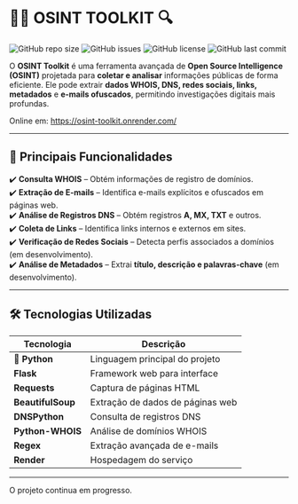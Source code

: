 # 🕵️‍♂️ OSINT TOOLKIT 🔍

![GitHub repo size](https://img.shields.io/github/repo-size/escariao/osint-toolkit)
![GitHub issues](https://img.shields.io/github/issues/escariao/osint-toolkit)
![GitHub license](https://img.shields.io/github/license/escariao/osint-toolkit)
![GitHub last commit](https://img.shields.io/github/last-commit/escariao/osint-toolkit)

O **OSINT Toolkit** é uma ferramenta avançada de **Open Source Intelligence (OSINT)** projetada para **coletar e analisar** informações públicas de forma eficiente. Ele pode extrair **dados WHOIS, DNS, redes sociais, links, metadados** e **e-mails ofuscados**, permitindo investigações digitais mais profundas.

Online em: https://osint-toolkit.onrender.com/

---

## 🚀 **Principais Funcionalidades**
✔️ **Consulta WHOIS** – Obtém informações de registro de domínios.  
✔️ **Extração de E-mails** – Identifica e-mails explícitos e ofuscados em páginas web.  
✔️ **Análise de Registros DNS** – Obtém registros **A, MX, TXT** e outros.  
✔️ **Coleta de Links** – Identifica links internos e externos em sites.  
✔️ **Verificação de Redes Sociais** – Detecta perfis associados a domínios (em desenvolvimento).  
✔️ **Análise de Metadados** – Extrai **título, descrição e palavras-chave** (em desenvolvimento).  

---

## 🛠 **Tecnologias Utilizadas**
| Tecnologia | Descrição |
|------------|------------|
| **🐍 Python** | Linguagem principal do projeto |
| **Flask** | Framework web para interface |
| **Requests** | Captura de páginas HTML |
| **BeautifulSoup** | Extração de dados de páginas web |
| **DNSPython** | Consulta de registros DNS |
| **Python-WHOIS** | Análise de domínios WHOIS |
| **Regex** | Extração avançada de e-mails |
| **Render** | Hospedagem do serviço |

---
O projeto continua em progresso.
